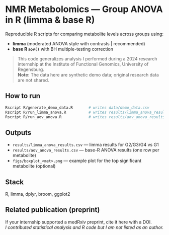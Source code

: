 # NMR Metabolomics — Group ANOVA in R (limma & base R)

Reproducible R scripts for comparing metabolite levels across groups using:
- **limma** (moderated ANOVA style with contrasts | recommended)
- **base R `aov()`** with BH multiple-testing correction

> This code generalizes analysis I performed during a 2024 research internship
> at the Institute of Functional Genomics, University of Regensburg.  
> **Note:** The data here are synthetic demo data; original research data are not shared.

## How to run
```bash
Rscript R/generate_demo_data.R       # writes data/demo_data.csv
Rscript R/run_limma_anova.R          # writes results/limma_anova_results.csv
Rscript R/run_aov_anova.R            # writes results/aov_anova_results.csv
```

## Outputs
- `results/limma_anova_results.csv` — limma results for G2/G3/G4 vs G1
- `results/aov_anova_results.csv` — base-R ANOVA results (one row per metabolite)
- `figs/boxplot_<met>.png` — example plot for the top significant metabolite (optional)

## Stack
R, limma, dplyr, broom, ggplot2

## Related publication (preprint)
If your internship supported a medRxiv preprint, cite it here with a DOI.  
*I contributed statistical analysis and R code but I am not listed as an author.*
